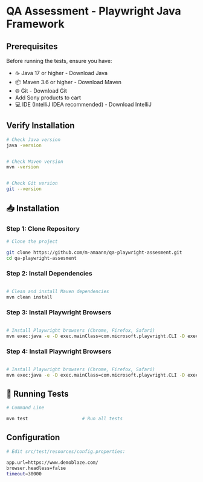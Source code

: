 # QA Assessment - Playwright Java Framework

## Prerequisites

Before running the tests, ensure you have:

- ☕ Java 17 or higher - Download Java
- 📦 Maven 3.6 or higher - Download Maven
- 🌐 Git - Download Git
- Add Sony products to cart
- 💻 IDE (IntelliJ IDEA recommended) - Download IntelliJ

## Verify Installation

```bash
# Check Java version
java -version


# Check Maven version  
mvn -version


# Check Git version
git --version
```


## 📥 Installation

### Step 1: Clone Repository

```bash
# Clone the project

git clone https://github.com/m-amaann/qa-playwright-assesment.git
cd qa-playwright-assesment
```

### Step 2: Install Dependencies

```bash

# Clean and install Maven dependencies
mvn clean install
```

### Step 3: Install Playwright Browsers

```bash

# Install Playwright browsers (Chrome, Firefox, Safari)
mvn exec:java -e -D exec.mainClass=com.microsoft.playwright.CLI -D exec.args="install"
```

### Step 4: Install Playwright Browsers

```bash

# Install Playwright browsers (Chrome, Firefox, Safari)
mvn exec:java -e -D exec.mainClass=com.microsoft.playwright.CLI -D exec.args="install"
```


## 🧪 Running Tests

```bash
# Command Line

mvn test                    # Run all tests
```

## Configuration

```bash
# Edit src/test/resources/config.properties:

app.url=https://www.demoblaze.com/
browser.headless=false
timeout=30000
```

